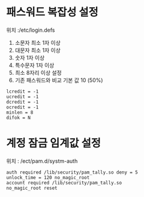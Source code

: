 # 패스워드 복잡성 설정
위치 :/etc/login.defs
1. 소문자 최소 1자 이상
2. 대문자 최소 1자 이상
3. 숫자 1자 이상
4. 특수문자 1자 이상
5. 최소 8자리 이상 설정
6. 기존 패스워드와 비교 기본 값 10 (50%)

```
lcredit = -1
ucredit = -1
dcredit = -1
ocredit = -1
minlen = 8
difok = N
```

# 계정 잠금 임계값 설정
위치 : /ect/pam.d/systm-auth

```
auth required /lib/security/pam_tally.so deny = 5
unlock_time = 120 no_magic_root
account required /lib/security/pam_tally.so
no_magic_root reset
```
